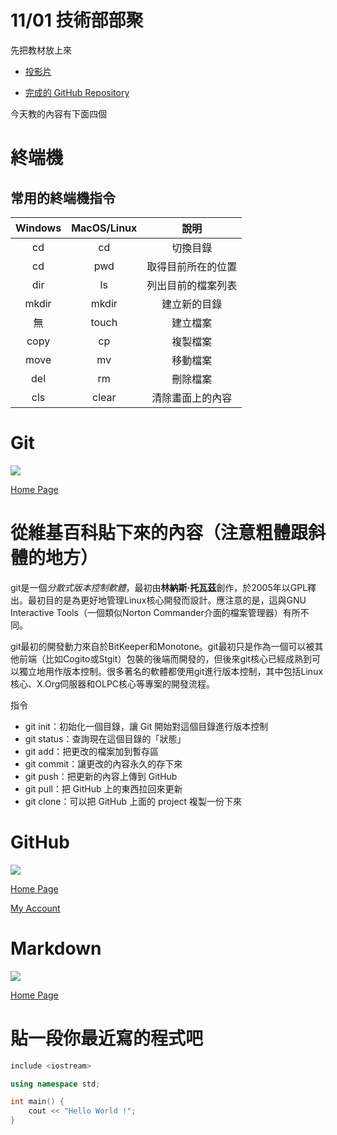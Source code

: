 # 11/01 技術部部聚

先把教材放上來

* [投影片](https://docs.google.com/presentation/d/1YlehUyertsoipIf7xcM4AnQWa1-AVB-vFcNSBDI4cVM/edit?usp=sharing)

* [完成的 GitHub Repository](https://github.com/jerry871002/1101-ece-course)

今天教的內容有下面四個

# 終端機

## 常用的終端機指令

Windows | MacOS/Linux | 說明
|:-----:|:-----------:|:----:|
cd      |     cd      | 切換目錄
cd      |     pwd     | 取得目前所在的位置
dir     |      ls     | 列出目前的檔案列表
mkdir   |     mkdir   | 建立新的目錄
無      |     touch   | 建立檔案
copy    |      cp     | 複製檔案
move    |      mv     | 移動檔案
del     |      rm     | 刪除檔案
cls     |     clear   | 清除畫面上的內容

# Git
![](https://miro.medium.com/max/380/1*OvMsmQs0Rzs_ScuiTsuWjw.png)

[Home Page](git-scm.com)

# 從維基百科貼下來的內容（注意粗體跟斜體的地方）

git是一個*分散式版本控制軟體*，最初由**林納斯·托瓦茲**創作，於2005年以GPL釋出。最初目的是為更好地管理Linux核心開發而設計。應注意的是，這與GNU Interactive Tools（一個類似Norton Commander介面的檔案管理器）有所不同。

git最初的開發動力來自於BitKeeper和Monotone。git最初只是作為一個可以被其他前端（比如Cogito或Stgit）包裝的後端而開發的，但後來git核心已經成熟到可以獨立地用作版本控制。很多著名的軟體都使用git進行版本控制，其中包括Linux核心、X.Org伺服器和OLPC核心等專案的開發流程。

指令
* git init：初始化一個目錄，讓 Git 開始對這個目錄進行版本控制
* git status：查詢現在這個目錄的「狀態」
* git add：把更改的檔案加到暫存區
* git commit：讓更改的內容永久的存下來
* git push：把更新的內容上傳到 GitHub
* git pull：把  GitHub 上的東西拉回來更新
* git clone：可以把 GitHub 上面的 project 複製一份下來


# GitHub
![](https://i.pinimg.com/originals/2c/b6/70/2cb670b6ddd8922a1c1b2fee4f6f758c.jpg)

[Home Page](https://github.com)

[My Account](https://github.com/chenyouwang)

# Markdown

![](https://cdn.guidingtech.com/media/assets/WordPress-Import/2014/01/markdown-logo2-300x201.png)

[Home Page](https://markdown.tw)

# 貼一段你最近寫的程式吧

```C++
include <iostream>

using namespace std;

int main() {
    cout << "Hello World !";
}
```
